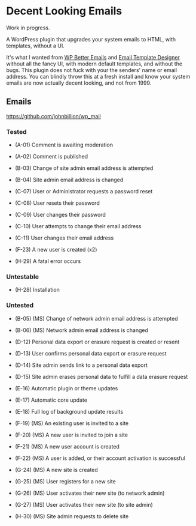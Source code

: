 # Decent Looking Emails

Work in progress.

A WordPress plugin that upgrades your system emails to HTML, with templates, without a UI.

It's what I wanted from [WP Better Emails](https://wordpress.org/plugins/wp-better-emails/) and [Email Template Designer](https://wordpress.org/plugins/wp-html-mail/) without all the fancy UI, with modern default templates, and without the bugs. This plugin does not fuck with your the senders' name or email address. You can blindly throw this at a fresh install and know your system emails are now actually decent looking, and not from 1999.

## Emails

https://github.com/johnbillion/wp_mail

### Tested

- (A-01) Comment is awaiting moderation
- (A-02) Comment is published

- (B-03) Change of site admin email address is attempted
- (B-04) Site admin email address is changed

- (C-07) User or Administrator requests a password reset
- (C-08) User resets their password
- (C-09) User changes their password
- (C-10) User attempts to change their email address
- (C-11) User changes their email address

- (F-23) A new user is created (x2)

- (H-29) A fatal error occurs

### Untestable

- (H-28) Installation

### Untested

- (B-05) (MS) Change of network admin email address is attempted
- (B-06) (MS) Network admin email address is changed

- (D-12) Personal data export or erasure request is created or resent
- (D-13) User confirms personal data export or erasure request
- (D-14) Site admin sends link to a personal data export
- (D-15) Site admin erases personal data to fulfill a data erasure request

- (E-16) Automatic plugin or theme updates
- (E-17) Automatic core update
- (E-18) Full log of background update results

- (F-19) (MS) An existing user is invited to a site
- (F-20) (MS) A new user is invited to join a site
- (F-21) (MS) A new user account is created
- (F-22) (MS) A user is added, or their account activation is successful

- (G-24) (MS) A new site is created
- (G-25) (MS) User registers for a new site
- (G-26) (MS) User activates their new site (to network admin)
- (G-27) (MS) User activates their new site (to site admin)

- (H-30) (MS) Site admin requests to delete site